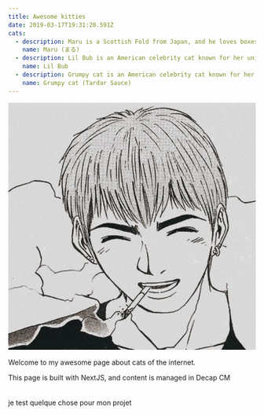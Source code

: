 ```yaml
---
title: Awesome kitties
date: 2019-03-17T19:31:20.591Z
cats:
  - description: Maru is a Scottish Fold from Japan, and he loves boxes.
    name: Maru (まる)
  - description: Lil Bub is an American celebrity cat known for her unique appearance.
    name: Lil Bub
  - description: Grumpy cat is an American celebrity cat known for her grumpy appearance.
    name: Grumpy cat (Tardar Sauce)
---
```

![public/img/cat.gif](public/img/75f352ee-5484-4422-ab63-3da41c9f8b47.jpg)

Welcome to my awesome page about cats of the internet.

This page is built with NextJS, and content is managed in Decap CM\
\
\
je test quelque chose pour mon projet
